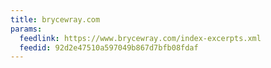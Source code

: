 ```yaml
---
title: brycewray.com
params:
  feedlink: https://www.brycewray.com/index-excerpts.xml
  feedid: 92d2e47510a597049b867d7bfb08fdaf
---
```

